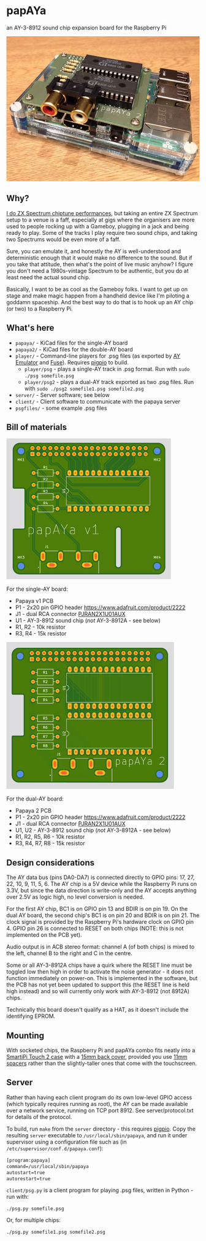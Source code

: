 # papAYa
an AY-3-8912 sound chip expansion board for the Raspberry Pi

![papAYa 2 board on a Raspberry Pi](images/papaya2-on-rpi.jpg)

## Why?
[I do ZX Spectrum chiptune performances](http://gasman.zxdemo.org/), but taking an entire ZX Spectrum setup to a venue is a faff, especially at gigs where the organisers are more used to people rocking up with a Gameboy, plugging in a jack and being ready to play. Some of the tracks I play require two sound chips, and taking two Spectrums would be even more of a faff.

Sure, you can emulate it, and honestly the AY is well-understood and deterministic enough that it would make no difference to the sound. But if you take that attitude, then what's the point of live music anyhow? I figure you don't need a 1980s-vintage Spectrum to be authentic, but you do at least need the actual sound chip.

Basically, I want to be as cool as the Gameboy folks. I want to get up on stage and make magic happen from a handheld device like I'm piloting a goddamn spaceship. And the best way to do that is to hook up an AY chip (or two) to a Raspberry Pi.

## What's here

* `papaya/` - KiCad files for the single-AY board
* `papaya2/` - KiCad files for the double-AY board
* `player/` - Command-line players for .psg files (as exported by [AY Emulator](https://bulba.untergrund.net/emulator_e.htm) and [Fuse](http://fuse-emulator.sourceforge.net/)). Requires [pigpio](http://abyz.me.uk/rpi/pigpio/) to build.
  * `player/psg` - plays a single-AY track in .psg format. Run with `sudo ./psg somefile.psg`
  * `player/psg2` - plays a dual-AY track exported as two .psg files. Run with `sudo ./psg2 somefile1.psg somefile2.psg`
* `server/` - Server software; see below
* `client/` - Client software to communicate with the papaya server
* `psgfiles/` - some example .psg files

## Bill of materials

![papAYa 1 PCB](images/papaya1-pcb.png)

For the single-AY board:
* Papaya v1 PCB
* P1 - 2x20 pin GPIO header https://www.adafruit.com/product/2222
* J1 - dual RCA connector [PJRAN2X1U01AUX](https://www.mouser.co.uk/ProductDetail/Switchcraft/PJRAN2X1U01AUX?qs=mcPJWgAPNre69iQqys4MXw%3D%3D)
* U1 - AY-3-8912 sound chip (_not_ AY-3-8912A - see below)
* R1, R2 - 10k resistor
* R3, R4 - 15k resistor

![papAYa 2 PCB](images/papaya2-pcb.png)

For the dual-AY board:

* Papaya 2 PCB
* P1 - 2x20 pin GPIO header https://www.adafruit.com/product/2222
* J1 - dual RCA connector [PJRAN2X1U01AUX](https://www.mouser.co.uk/ProductDetail/Switchcraft/PJRAN2X1U01AUX?qs=mcPJWgAPNre69iQqys4MXw%3D%3D)
* U1, U2 - AY-3-8912 sound chip (_not_ AY-3-8912A - see below)
* R1, R2, R5, R6 - 10k resistor
* R3, R4, R7, R8 - 15k resistor

## Design considerations
The AY data bus (pins DA0-DA7) is connected directly to GPIO pins: 17, 27, 22, 10, 9, 11, 5, 6. The AY chip is a 5V device while the Raspberry Pi runs on 3.3V, but since the data direction is write-only and the AY accepts anything over 2.5V as logic high, no level conversion is needed.

For the first AY chip, BC1 is on GPIO pin 13 and BDIR is on pin 19. On the dual AY board, the second chip's BC1 is on pin 20 and BDIR is on pin 21. The clock signal is provided by the Raspberry Pi's hardware clock on GPIO pin 4. GPIO pin 26 is connected to RESET on both chips (NOTE: this is not implemented on the PCB yet).

Audio output is in ACB stereo format: channel A (of both chips) is mixed to the left, channel B to the right and C in the centre.

Some or all AY-3-8912A chips have a quirk where the RESET line must be toggled low then high in order to activate the noise generator - it does not function immediately on power-on. This is implemented in the software, but the PCB has not yet been updated to support this (the RESET line is held high instead) and so will currently only work with AY-3-8912 (not 8912A) chips.

Technically this board doesn't qualify as a HAT, as it doesn't include the identifying EPROM.

## Mounting
With socketed chips, the Raspberry Pi and papAYa combo fits neatly into a [SmartiPi Touch 2 case](https://thepihut.com/products/smartipi-touch-2) with a [15mm back cover](https://thepihut.com/products/smartipi-touch-2-back-cover), provided you use [11mm spacers](https://thepihut.com/products/raspberry-pi-hat-mounting-kit) rather than the slightly-taller ones that come with the touchscreen.

## Server
Rather than having each client program do its own low-level GPIO access (which typically requires running as root), the AY can be made available over a network service, running on TCP port 8912. See server/protocol.txt for details of the protocol.

To build, run `make` from the `server` directory - this requires [pigpio](http://abyz.me.uk/rpi/pigpio/). Copy the resulting `server` executable to `/usr/local/sbin/papaya`, and run it under supervisor using a configuration file such as (in `/etc/supervisor/conf.d/papaya.conf`):

    [program:papaya]
    command=/usr/local/sbin/papaya
    autostart=true
    autorestart=true

`client/psg.py` is a client program for playing .psg files, written in Python - run with:

    ./psg.py somefile.psg

Or, for multiple chips:

    ./psg.py somefile1.psg somefile2.psg

